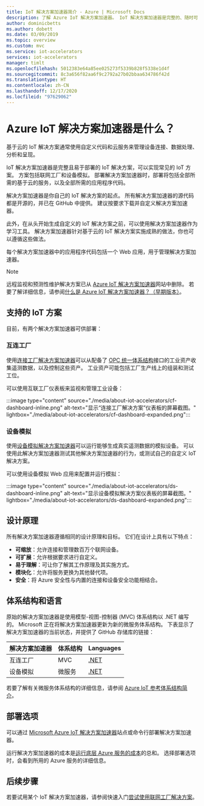 ```yaml
---
title: IoT 解决方案加速器简介 - Azure | Microsoft Docs
description: 了解 Azure IoT 解决方案加速器。 IoT 解决方案加速器是完整的、随时可部署的端到端 IoT 解决方案。
author: dominicbetts
ms.author: dobett
ms.date: 03/09/2019
ms.topic: overview
ms.custom: mvc
ms.service: iot-accelerators
services: iot-accelerators
manager: timlt
ms.openlocfilehash: 5012383e64a85ee025273f5339b828f5338e1d4f
ms.sourcegitcommit: 8c3a656f82aa6f9c2792a27b02bbaa634786f42d
ms.translationtype: HT
ms.contentlocale: zh-CN
ms.lasthandoff: 12/17/2020
ms.locfileid: "97629062"
---
```

# <a name="what-are-azure-iot-solution-accelerators"></a>Azure IoT 解决方案加速器是什么？

基于云的 IoT 解决方案通常使用自定义代码和云服务来管理设备连接、数据处理、分析和呈现。

IoT 解决方案加速器是完整且易于部署的 IoT 解决方案，可以实现常见的 IoT 方案。 方案包括联网工厂和设备模拟。 部署解决方案加速器时，部署将包括全部所需的基于云的服务，以及全部所需的应用程序代码。

解决方案加速器是你自己的 IoT 解决方案的起点。 所有解决方案加速器的源代码都是开源的，并已在 GitHub 中提供。 建议按要求下载并自定义解决方案加速器。

此外，在从头开始生成自定义的 IoT 解决方案之前，可以使用解决方案加速器作为学习工具。 解决方案加速器针对基于云的 IoT 解决方案实施成熟的做法，你也可以遵循这些做法。

每个解决方案加速器中的应用程序代码包括一个 Web 应用，用于管理解决方案加速器。

> [!NOTE]
> 远程监视和预测性维护解决方案已从 [Azure IoT 解决方案加速器](https://www.azureiotsolutions.com/Accelerators)网站中删除。 若要了解详细信息，请参阅[什么是 Azure IoT 解决方案加速器？（早期版本）](/previous-versions/azure/iot-accelerators/about-iot-accelerators)。

## <a name="supported-iot-scenarios"></a>支持的 IoT 方案

目前，有两个解决方案加速器可供部署：

### <a name="connected-factory"></a>互连工厂

使用[连接工厂解决方案加速器](iot-accelerators-connected-factory-features.md)可以从配备了 [OPC 统一体系结构](https://opcfoundation.org/about/opc-technologies/opc-ua/)接口的工业资产收集遥测数据，以及控制这些资产。 工业资产可能包括工厂生产线上的组装和测试工位。

可以使用互联工厂仪表板来监视和管理工业设备：

:::image type="content" source="./media/about-iot-accelerators/cf-dashboard-inline.png" alt-text="显示“连接工厂解决方案”仪表板的屏幕截图。" lightbox="./media/about-iot-accelerators/cf-dashboard-expanded.png":::

### <a name="device-simulation"></a>设备模拟

使用[设备模拟解决方案加速器](iot-accelerators-device-simulation-overview.md)可以运行能够生成真实遥测数据的模拟设备。 可以使用此解决方案加速器测试其他解决方案加速器的行为，或测试自己的自定义 IoT 解决方案。

可以使用设备模拟 Web 应用来配置并运行模拟：

:::image type="content" source="./media/about-iot-accelerators/ds-dashboard-inline.png" alt-text="显示设备模拟解决方案仪表板的屏幕截图。" lightbox="./media/about-iot-accelerators/ds-dashboard-expanded.png":::

## <a name="design-principles"></a>设计原理

所有解决方案加速器遵循相同的设计原理和目标。 它们在设计上具有以下特点：

* **可缩放**：允许连接和管理数百万个联网设备。
* **可扩展**：允许根据要求进行自定义。
* **易于理解**：可让你了解其工作原理及其实施方式。
* **模块化**：允许将服务更换为其他替代项。
* **安全**：将 Azure 安全性与内置的连接和设备安全功能相结合。

## <a name="architectures-and-languages"></a>体系结构和语言

原始的解决方案加速器是使用模型-视图-控制器 (MVC) 体系结构以 .NET 编写的。 Microsoft 正在将解决方案加速器更新为新的微服务体系结构。 下表显示了解决方案加速器的当前状态，并提供了 GitHub 存储库的链接：

| 解决方案加速器   | 体系结构  | Languages     |
| ---------------------- | ------------- | ------------- |
| 互连工厂      | MVC           | [.NET](https://github.com/Azure/azure-iot-connected-factory)          |
| 设备模拟      | 微服务 | [.NET](https://github.com/Azure/device-simulation-dotnet)          |

若要了解有关微服务体系结构的详细信息，请参阅 [Azure IoT 参考体系结构简介](/azure/architecture/reference-architectures/iot/)。

## <a name="deployment-options"></a>部署选项

可以通过 [Microsoft Azure IoT 解决方案加速器](https://www.azureiotsolutions.com/Accelerators#)站点或命令行部署解决方案加速器。

运行解决方案加速器的成本是[运行底层 Azure 服务的成本](https://azure.microsoft.com/pricing)的总和。 选择部署选项时，会看到所用的 Azure 服务的详细信息。

## <a name="next-steps"></a>后续步骤

若要试用某个 IoT 解决方案加速器，请参阅快速入门[尝试使用联网工厂解决方案](quickstart-connected-factory-deploy.md)。
